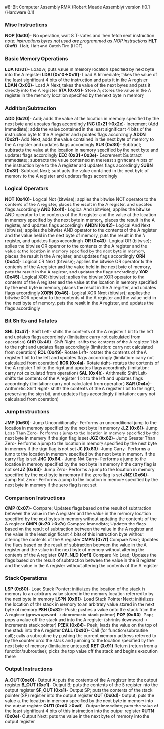 #8-Bit Computer Assembly RMX (Robert Meade Assembly) version H0.1 (Hardware 0.1)

### Misc Instructions
**NOP (0x00)**- No operation, wait 8 T-states and then fetch next instruction
*note: instructions bytes not used are programmed as NOP instructions*
**HLT (0xff)**- Halt; Halt and Catch Fire (HCF)

### Basic Memory Operations
**LDA (0x01)**- Load A; puts value in memory location specified by next byte into the A register
**LDAI (0x10->0x1f)**- Load A  Immediate; takes the value of the least significant 4 bits of the instruction and puts it in the A register
**LDAN (0x02)**- Load A Next; takes the value of the next bytes and puts it directly into the A register
**STA (0x03)**- Store A; stores the value in the A register in the memory location specified by the next byte in memory

### Addition/Subtraction
**ADD (0x20)**- Add; adds the value at the location in memory specified by the next byte and updates flags accordingly
**INC (0x21->0x2e)**- Increment (Add Immediate); adds the value contained in the least significant 4 bits of the instruction byte to the A register and updates flags accordingly
**ADDN (0x2f)**- Add Next; adds the value contained in the next byte of memory to the A register and updates flags accordingly
**SUB (0x30)**- Subtract; subtracts the value at the location in memory specified by the next byte and updates flags accordingly
**DEC (0x31->0x3e)**- Decrement (Subtract Immediate); subtracts the value contained in the least significant 4 bits of the instruction byte to the A register and updates flags accordingly
**SUBN (0x3f)**- Subtract Next; subtracts the value contained in the next byte of memory to the A register and updates flags accordingly

### Logical Operators
**NOT (0x40)**- Logical Not (bitwise); applies the bitwise NOT operator to the contents of the A register, places the result in the A register, and updates flags accordingly
**AND (0x41)**- Logical And (bitwise); applies the bitwise AND operator to the contents of the A register and the value at the location in memory specified by the next byte in memory, places the result in the A register, and updates flags accordingly 
**ANDN (0x42)**- Logical And Next (bitwise); applies the bitwise AND operator to the contents of the A register and the value held in the next byte of memory, puts the result in the A register, and updates flags accordingly
**OR (0x43)**- Logical OR (bitwise); aplies the bitwise OR operator to the contents of the A register and the value at the location in memory specified by the next byte in memory, places the result in the A register, and updates flags accordingly
**ORN (0x44)**- Logical OR Next (bitwise); applies the bitwise OR operator to the contents of the A register and the value held in the next byte of memory, puts the result in the A register, and updates the flags accordingly
**XOR (0x45)**- Logical XOR (bitwise); aplies the bitwise XOR operator to the contents of the A register and the value at the location in memory specified by the next byte in memory, places the result in the A register, and updates flags accordingly
**XORN (0x46)**-  Logical XOR Next (bitwise); applies the bitwise XOR operator to the contents of the A register and the value held in the next byte of memory, puts the result in the A register, and updates the flags accordingly
### Bit Shifts and Rotates
**SHL (0x47)**- Shift Left- shifts the contents of the A register 1 bit to the left and updates flags accordingly (limitation: carry not calculated from operation)
**SHR (0x48)**- Shift Right- shifts the contents of the A register 1 bit to the right and updates flags accordingly (limitation: carry not calculated from operation)
**ROL (0x49)**- Rotate Left- rotates the contents of the A register 1 bit to the left and updates flags accordingly (limitation: carry not calculated from operation)
**ROR (0x4a)**- Rotate right- rotates the contents of the A register 1 bit to the right and updates flags accordingly (limitation: carry not calculated from operation)
**SAL (0x4b)**- Arithmetic Shift Left- shifts the contents of the A register 1 bit to the left and updates flags accordingly (limitation: carry not calculated from operation)
**SAR (0x4c)**- Arithmetic Shift Right- shifts the contents of the A register 1 bit to the right, preserving the sign bit, and updates flags accordingly (limitation: carry not calculated from operation)
### Jump Instructions
**JMP (0x60)**- Jump Unconditionally- Performs an unconditional jump to the location in memory specified by the next byte in memory
**JLZ (0x61)**- Jump Less Than Zero- Performs a jump to the location in memory specified by the next byte in memory if the sign flag is set
**JGZ (0x62)**- Jump Greater Than Zero- Performs a jump to the location in memory specified by the next byte in memory if the sign flag is not set
**JC (0x63)**- Jump Carry- Performs a jump to the location in memory specified by the next byte in memory if the carry flag is set
**JNC (0x64)**- Jump Not Carry- Performs a jump to the location in memory specified by the next byte in memory if the carry flag is not set
**JZ (0x63)**- Jump Zero- Performs a jump to the location in memory specified by the next byte in memory if the zero flag is set
**JNZ (0x64)**- Jump Not Zero- Performs a jump to the location in memory specified by the next byte in memory if the zero flag is not set
### Comparison Instructions
**CMP (0x07)**- Compare; Updates flags based on the result of subtraction between the value in the A register and the value in the memory location specified by the next bytes in memory without updating the contents of the A register
**CMPI (0x70->0x7e)** Compare Immediate; Updates the flags based on the result of subtraction between the value in the A register and the value in the least significant 4 bits of this instruction byte without altering the contents of the A register
**CMPN (0x7f)** Compare Next; Updates the flags based on the result of subtraction between the value in the A register and the value in the next byte of memory without altering the contents of the A register
**CMP_NLD (0xf1)** Compare No Load; Updates the flags based on the result of subtraction between the value in the B register and the value in the A register without altering the contents of the A register
### Stack Operations
**LSP (0x80)**- Load Stack Pointer; initializes the location of the stack in memory to an arbitrary value stored in the memory location referred to by the next byte in memory
**LSPN (0x81)**- Load Stack Pointer Next; initializes the location of the stack in memory to an arbitrary value stored in the next byte of memory
**PSH (0x82)**- Push; pushes a value onto the stack from the A register (grows upward -> decrements stack pointer)
**POP (0x83)**- Pop; pops a value off the stack and into the A register (shrinks downward -> increments stack pointer)
**PEEK (0x84)**- Peek; loads the value on the top of the stack into the A register
**CALL (0x90)**- Call (for function/subroutine call); calls a subroutine by pushing the current memory address referred to by the counter onto the stack and jumping to the location specified by the next byte of memory (limitation: untested)
**RET (0x91)** Return (return from a function/subroutine); picks the top value off the stack and begins execution there
### Output Instructions
**A_OUT (0xe0)**- Output A; puts the contents of the A register into the output register
**B_OUT (0xe1)**- Output B; puts the contents of the B register into the output register
**SP_OUT (0xe1)**- Output SP; puts the contents of the stack pointer (SP) register into the output register
**OUT (0x0d)**- Output; puts the value at the location in memory specified by the next byte in memory into the output register
**OUTI (0xd0->0xdf)**- Output Immediate; puts the value of the least significant 4 bits of this instruction into the output register
**OUTN (0x0e)**- Output Next; puts the value in the next byte of memory into the output register
